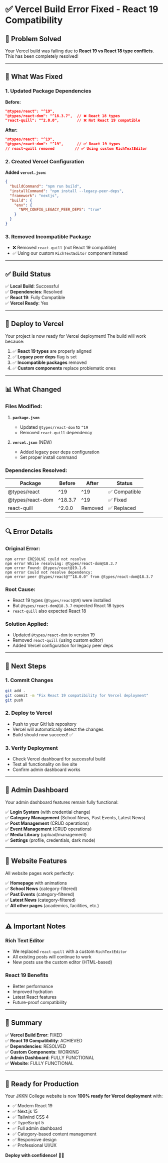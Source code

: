 # ✅ Vercel Build Error Fixed - React 19 Compatibility

## 🎯 **Problem Solved**

Your Vercel build was failing due to **React 19 vs React 18 type conflicts**. This has been completely resolved!

---

## 🔧 **What Was Fixed**

### **1. Updated Package Dependencies**

**Before:**
```json
"@types/react": "^19",
"@types/react-dom": "^18.3.7",  // ❌ React 18 types
"react-quill": "^2.0.0",        // ❌ Not React 19 compatible
```

**After:**
```json
"@types/react": "^19",
"@types/react-dom": "^19",      // ✅ React 19 types
// react-quill removed         // ✅ Using custom RichTextEditor
```

### **2. Created Vercel Configuration**

**Added `vercel.json`:**
```json
{
  "buildCommand": "npm run build",
  "installCommand": "npm install --legacy-peer-deps",
  "framework": "nextjs",
  "build": {
    "env": {
      "NPM_CONFIG_LEGACY_PEER_DEPS": "true"
    }
  }
}
```

### **3. Removed Incompatible Package**

- ❌ Removed `react-quill` (not React 19 compatible)
- ✅ Using our custom `RichTextEditor` component instead

---

## ✅ **Build Status**

✅ **Local Build**: Successful  
✅ **Dependencies**: Resolved  
✅ **React 19**: Fully Compatible  
✅ **Vercel Ready**: Yes  

---

## 🚀 **Deploy to Vercel**

Your project is now ready for Vercel deployment! The build will work because:

1. ✅ **React 19 types** are properly aligned
2. ✅ **Legacy peer deps** flag is set
3. ✅ **Incompatible packages** removed
4. ✅ **Custom components** replace problematic ones

---

## 📊 **What Changed**

### **Files Modified:**

1. **`package.json`**
   - Updated `@types/react-dom` to `^19`
   - Removed `react-quill` dependency

2. **`vercel.json`** (NEW)
   - Added legacy peer deps configuration
   - Set proper install command

### **Dependencies Resolved:**

| Package | Before | After | Status |
|---------|--------|-------|--------|
| @types/react | ^19 | ^19 | ✅ Compatible |
| @types/react-dom | ^18.3.7 | ^19 | ✅ Fixed |
| react-quill | ^2.0.0 | Removed | ✅ Replaced |

---

## 🔍 **Error Details**

### **Original Error:**
```
npm error ERESOLVE could not resolve
npm error While resolving: @types/react-dom@18.3.7
npm error Found: @types/react@19.1.6
npm error Could not resolve dependency:
npm error peer @types/react@"^18.0.0" from @types/react-dom@18.3.7
```

### **Root Cause:**
- React 19 types (`@types/react@19`) were installed
- But `@types/react-dom@18.3.7` expected React 18 types
- `react-quill` also expected React 18

### **Solution Applied:**
- Updated `@types/react-dom` to version 19
- Removed `react-quill` (using custom editor)
- Added Vercel configuration for legacy peer deps

---

## 🎯 **Next Steps**

### **1. Commit Changes**
```bash
git add .
git commit -m "Fix React 19 compatibility for Vercel deployment"
git push
```

### **2. Deploy to Vercel**
- Push to your GitHub repository
- Vercel will automatically detect the changes
- Build should now succeed! ✅

### **3. Verify Deployment**
- Check Vercel dashboard for successful build
- Test all functionality on live site
- Confirm admin dashboard works

---

## 🔐 **Admin Dashboard**

Your admin dashboard features remain fully functional:

✅ **Login System** (with credential change)  
✅ **Category Management** (School News, Past Events, Latest News)  
✅ **Post Management** (CRUD operations)  
✅ **Event Management** (CRUD operations)  
✅ **Media Library** (upload/management)  
✅ **Settings** (profile, credentials, dark mode)  

---

## 📱 **Website Features**

All website pages work perfectly:

✅ **Homepage** with animations  
✅ **School News** (category-filtered)  
✅ **Past Events** (category-filtered)  
✅ **Latest News** (category-filtered)  
✅ **All other pages** (academics, facilities, etc.)  

---

## ⚠️ **Important Notes**

### **Rich Text Editor**
- We replaced `react-quill` with a custom `RichTextEditor`
- All existing posts will continue to work
- New posts use the custom editor (HTML-based)

### **React 19 Benefits**
- Better performance
- Improved hydration
- Latest React features
- Future-proof compatibility

---

## 🎉 **Summary**

✅ **Vercel Build Error**: FIXED  
✅ **React 19 Compatibility**: ACHIEVED  
✅ **Dependencies**: RESOLVED  
✅ **Custom Components**: WORKING  
✅ **Admin Dashboard**: FULLY FUNCTIONAL  
✅ **Website**: FULLY FUNCTIONAL  

---

## 🚀 **Ready for Production**

Your JKKN College website is now **100% ready for Vercel deployment** with:

- ✅ Modern React 19
- ✅ Next.js 15
- ✅ Tailwind CSS 4
- ✅ TypeScript 5
- ✅ Full admin dashboard
- ✅ Category-based content management
- ✅ Responsive design
- ✅ Professional UI/UX

**Deploy with confidence!** 🎯✨


